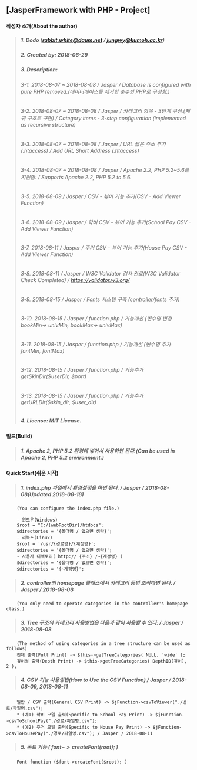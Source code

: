 ## [JasperFramework with PHP - Project]

#### 작성자 소개(About the author)
> ##### 1. Dodo (rabbit.white@daum.net / jungwy@kumoh.ac.kr)
> ##### 2. Created by: 2018-06-29
> ##### 3. Description: 
> ###### 3-1. 2018-08-07 ~ 2018-08-08 / Jasper / Database is configured with pure PHP removed.(데이터베이스를 제거한 순수한 PHP로 구성함.)
> ###### 3-2. 2018-08-07 ~ 2018-08-08 / Jasper / 카테고리 항목 - 3단계 구성.(재귀 구조로 구현) / Category items - 3-step configuration (implemented as recursive structure)
> ###### 3-3. 2018-08-07 ~ 2018-08-08 / Jasper / URL 짧은 주소 추가(.htaccess) / Add URL Short Address (.htaccess)
> ###### 3-4. 2018-08-07 ~ 2018-08-08 / Jasper / Apache 2.2, PHP 5.2~5.6를 지원함. / Supports Apache 2.2, PHP 5.2 to 5.6.
> ###### 3-5. 2018-08-09 / Jasper / CSV - 뷰어 기능 추가(CSV - Add Viewer Function)
> ###### 3-6. 2018-08-09 / Jasper / 학비 CSV - 뷰어 기능 추가(School Pay CSV - Add Viewer Function)
> ###### 3-7. 2018-08-11 / Jasper / 주거 CSV - 뷰어 기능 추가(House Pay CSV - Add Viewer Function)
> ###### 3-8. 2018-08-11 / Jasper / W3C Validator 검사 완료(W3C Validator Check Completed) / https://validator.w3.org/
> ###### 3-9. 2018-08-15 / Jasper / Fonts 시스템 구축 (controller/fonts 추가)
> ###### 3-10. 2018-08-15 / Jasper / function.php / 기능개선 (변수명 변경 bookMin-> univMin, bookMax-> univMax)
> ###### 3-11. 2018-08-15 / Jasper / function.php / 기능개선 (변수명 추가 fontMin, fontMax)
> ###### 3-12. 2018-08-15 / Jasper / function.php / 기능추가 getSkinDir($userDir, $port)
> ###### 3-13. 2018-08-15 / Jasper / function.php / 기능추가 getURLDir($skin_dir, $user_dir)
> ##### 4. License: MIT License.

#### 빌드(Build)
> ##### 1. Apache 2, PHP 5.2 환경에 넣어서 사용하면 된다.(Can be used in Apache 2, PHP 5.2 environment.)

#### Quick Start(쉬운 시작)
> ##### 1. index.php 파일에서 환경설정을 하면 된다. / Jasper / 2018-08-08(Updated 2018-08-18)
        (You can configure the index.php file.)
        
        - 윈도우(Windows)
        $root = "C:/{webRootDir}/htdocs";
        $directories = '{폴더명 / 없으면 생략}';
        - 리눅스(Linux)
        $root = '/usr/{경로명}/{계정명}';
        $directories = '{폴더명 / 없으면 생략}';
        - 사용자 디렉토리( http:// {주소} /~{계정명} )
        $directories = '{폴더명 / 없으면 생략}';
        $directories = '{~계정명}';
        
> ##### 2. controller의 homepage 클래스에서 카테고리 등만 조작하면 된다. / Jasper / 2018-08-08
        (You only need to operate categories in the controller's homepage class.)
> ##### 3. Tree 구조의 카테고리 사용방법은 다음과 같이 사용할 수 있다. / Jasper / 2018-08-08
        (The method of using categories in a tree structure can be used as follows)
        전체 출력(Full Print) -> $this->getTreeCategories( NULL, 'wide' );
        깊이별 출력(Depth Print) -> $this->getTreeCategories( DepthID(깊이), 2 );
> ##### 4. CSV 기능 사용방법(How to Use the CSV Function) / Jasper / 2018-08-09, 2018-08-11
        일반 / CSV 출력(General CSV Print) -> $jFunction->csvToViewer("./경로/파일명.csv");
        * (예1) 학비 모델 출력(Specific to School Pay Print) -> $jFunction->csvToSchoolPay("./경로/파일명.csv");
        * (예2) 주거 모델 출력(Specific to House Pay Print) -> $jFunction->csvToHousePay("./경로/파일명.csv"); / Jasper / 2018-08-11
> ##### 5. 폰트 기능 ( $font->createFont($root); )
        Font function ($font->createFont($root); )

